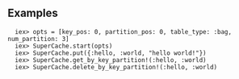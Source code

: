   ## Examples

      iex> opts = [key_pos: 0, partition_pos: 0, table_type: :bag, num_partition: 3]
      iex> SuperCache.start(opts)
      iex> SuperCache.put({:hello, :world, "hello world!"})
      iex> SuperCache.get_by_key_partition!(:hello, :world)
      iex> SuperCache.delete_by_key_partition!(:hello, :world)